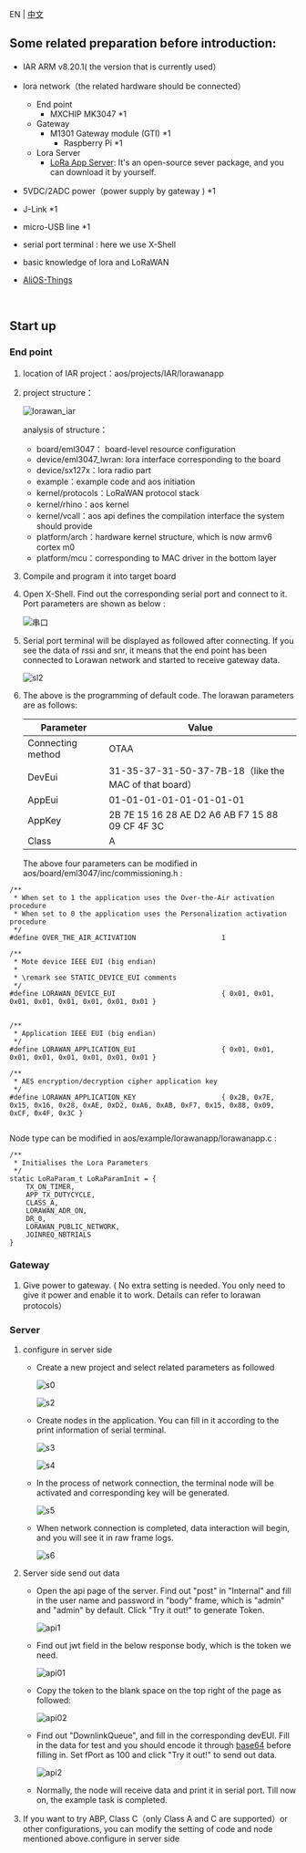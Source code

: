 EN | [中文](AliOS-Things-lorawanapp-@IAR.zh)

## Some related preparation before introduction:

- IAR ARM v8.20.1( the version that is currently used）


- lora network（the related hardware should be connected）

  - End point
    - MXCHIP MK3047							*1
  - Gateway
    - M1301 Gateway module (GTI)   	*1
      - Raspberry Pi                                                        *1
  - Lora Server
    - [LoRa App Server](https://docs.loraserver.io/lora-app-server/overview/): It's an open-source sever package, and you can download it by yourself.

- 5VDC/2ADC power（power supply by gateway )     *1

- J-Link                                             *1

- micro-USB line                                *1

- serial port terminal : here we use X-Shell

- basic knowledge of lora and LoRaWAN

- [AliOS-Things](https://github.com/alibaba/AliOS-Things)

  ​

## Start up

### End point

1. location of IAR project：aos/projects/IAR/lorawanapp

2. project structure：

   ![lorawan_iar](https://img.alicdn.com/tfs/TB1Xy3omRfH8KJjy1XbXXbLdXXa-402-704.png)

   analysis of structure：

   - board/eml3047： board-level resource configuration 
   - device/eml3047_lwran: lora interface corresponding to the board 
   - device/sx127x：lora radio part
   - example：example code and aos initiation
   - kernel/protocols：LoRaWAN protocol stack
   - kernel/rhino：aos kernel
   - kernel/vcall：aos api defines the compilation interface the system should provide
   - platform/arch：hardware kernel structure, which is now armv6 cortex m0
   - platform/mcu：corresponding to MAC driver in the bottom layer 

3. Compile and program it into target board

4. Open X-Shell. Find out the corresponding serial port and connect to it. Port parameters are shown as below : 

   ![串口](https://img.alicdn.com/tfs/TB1ldupi3vD8KJjy0FlXXagBFXa-206-154.png)

5. Serial port terminal will be displayed as followed after connecting. If you see the data of rssi and snr, it means that the end point has been connected to Lorawan network and started to receive gateway data.

   ![sl2](https://img.alicdn.com/tfs/TB1kuuKi3DD8KJjy0FdXXcjvXXa-848-759.png)

6. The above is the programming of default code. The lorawan parameters are as follows:

   | Parameter         | Value                                    |
   | ----------------- | ---------------------------------------- |
   | Connecting method | OTAA                                     |
   | DevEui            | 31-35-37-31-50-37-7B-18（like the MAC of that board） |
   | AppEui            | 01-01-01-01-01-01-01-01                  |
   | AppKey            | 2B 7E 15 16 28 AE D2 A6 AB F7 15 88 09 CF 4F 3C |
   | Class             | A                                        |

   The above four parameters can be modified in aos/board/eml3047/inc/commissioning.h :

```
/**
 * When set to 1 the application uses the Over-the-Air activation procedure
 * When set to 0 the application uses the Personalization activation procedure
 */
#define OVER_THE_AIR_ACTIVATION                     1

/**
 * Mote device IEEE EUI (big endian)
 *
 * \remark see STATIC_DEVICE_EUI comments
 */
#define LORAWAN_DEVICE_EUI                          { 0x01, 0x01, 0x01, 0x01, 0x01, 0x01, 0x01, 0x01 }


/**
 * Application IEEE EUI (big endian)
 */
#define LORAWAN_APPLICATION_EUI                     { 0x01, 0x01, 0x01, 0x01, 0x01, 0x01, 0x01, 0x01 }

/**
 * AES encryption/decryption cipher application key
 */
#define LORAWAN_APPLICATION_KEY                     { 0x2B, 0x7E, 0x15, 0x16, 0x28, 0xAE, 0xD2, 0xA6, 0xAB, 0xF7, 0x15, 0x88, 0x09, 0xCF, 0x4F, 0x3C }


```

Node type can be modified in aos/example/lorawanapp/lorawanapp.c :

```
/**
 * Initialises the Lora Parameters
 */
static LoRaParam_t LoRaParamInit = {
    TX_ON_TIMER,
    APP_TX_DUTYCYCLE,
    CLASS_A,
    LORAWAN_ADR_ON,
    DR_0,
    LORAWAN_PUBLIC_NETWORK,
    JOINREQ_NBTRIALS
}
```

### Gateway

1. Give power to gateway. ( No extra setting is needed. You only need to give it power and enable it to work. Details can refer to lorawan protocols）

### Server

1. configure in server side

   - Create a new project and select related parameters as followed 

     ![s0](https://img.alicdn.com/tfs/TB1NSlOi3vD8KJjSsplXXaIEFXa-1480-271.png)

     ![s2](https://img.alicdn.com/tfs/TB1yehVi0zJ8KJjSspkXXbF7VXa-1221-807.png)

   - Create nodes in the application. You can fill in it according to the print information of serial terminal.

     ![s3](https://img.alicdn.com/tfs/TB1mfRZi0fJ8KJjy0FeXXXKEXXa-1494-312.png)

     ![s4](https://img.alicdn.com/tfs/TB1RTV8i8HH8KJjy0FbXXcqlpXa-1313-828.png)

   - In the process of network connection, the terminal node will be activated and corresponding key will be generated. 

     ![s5](https://img.alicdn.com/tfs/TB1hK4Si_TI8KJjSsphXXcFppXa-1477-666.png)

   - When network connection is completed, data interaction will begin, and you will see it in raw frame logs.

     ![s6](https://img.alicdn.com/tfs/TB1BvRZi0fJ8KJjy0FeXXXKEXXa-1474-665.png)

2. Server side send out data 

   - Open the api page of the server. Find out "post" in "Internal" and fill in the user name and password in "body" frame, which is "admin" and "admin" by default. Click "Try it out!" to generate Token.

     ![api1](https://img.alicdn.com/tfs/TB1Ki9hi8TH8KJjy0FiXXcRsXXa-1221-727.png)

   - Find out jwt field in the below response body, which is the token we need.

     ![api01](https://img.alicdn.com/tfs/TB128F7i22H8KJjy0FcXXaDlFXa-1198-206.png)

   - Copy the token to the blank space on the top right of the page as followed: 

     ![api02](https://img.alicdn.com/tfs/TB1n8dNi4TI8KJjSspiXXbM4FXa-1252-112.png)

   - Find out "DownlinkQueue", and fill in the corresponding devEUI. Fill in the data for test and you should encode it through [base64](https://www.base64encode.org/) before filling in. Set fPort as 100 and click "Try it out!" to send out data.

     ![api2](https://img.alicdn.com/tfs/TB1_1GJi_vI8KJjSspjXXcgjXXa-1221-779.png)

   - Normally, the node will receive data and print it in serial port. Till now on, the example task is completed.

3. If you want to try ABP, Class C（only Class A and C are supported）or other configurations, you can modify the setting of code and node mentioned above.configure in server side

